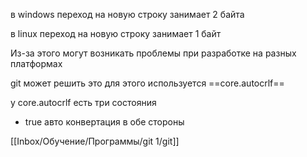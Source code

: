 в windows переход на новую строку занимает 2 байта

в linux переход на новую строку занимает 1 байт

Из-за этого могут возникать проблемы при разработке на разных платформах

git может решить это для этого используется ==core.autocrlf==

у core.autocrlf есть три состояния 

+ true авто конвертация в обе стороны

[[Inbox/Обучение/Программы/git 1/git]]